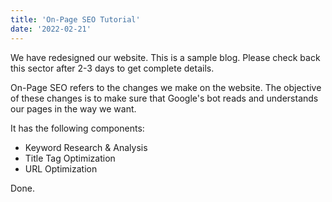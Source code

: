 ```yaml
---
title: 'On-Page SEO Tutorial'
date: '2022-02-21'
---
```


We have redesigned our website. This is a sample blog. Please check back this sector after 2-3 days to get complete details.

On-Page SEO refers to the changes we make on the website. The objective of these changes is to make sure that Google's bot reads and understands our pages in the way we want.

It has the following components:

- Keyword Research & Analysis  
- Title Tag Optimization  
- URL Optimization  

Done.
